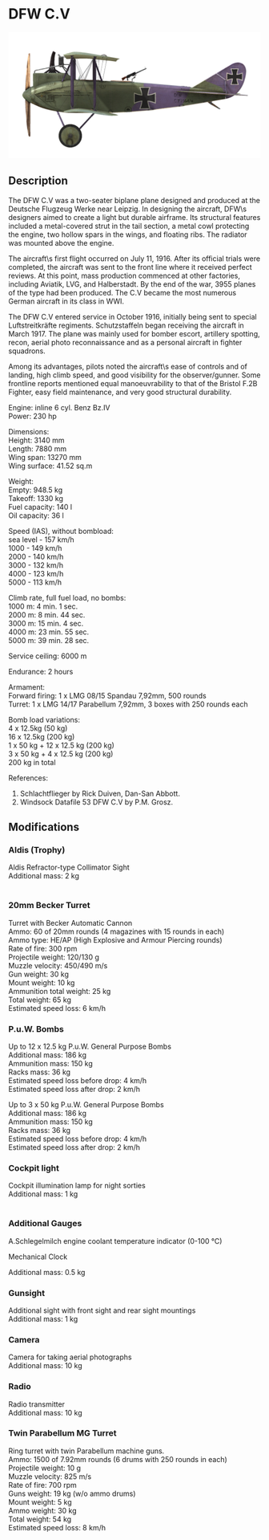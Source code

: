 # DFW C.V  
  
![dfwc5](../images/dfwc5.png)  
  
## Description  
  
The DFW C.V was a two-seater biplane plane designed and produced at the Deutsche Flugzeug Werke near Leipzig. In designing the aircraft, DFW\s designers aimed to create a light but durable airframe. Its structural features included a metal-covered strut in the tail section, a metal cowl protecting the engine, two hollow spars in the wings, and floating ribs. The radiator was mounted above the engine.  
  
The aircraft\s first flight occurred on July 11, 1916. After its official trials were completed, the aircraft was sent to the front line where it received perfect reviews. At this point, mass production commenced at other factories, including Aviatik, LVG, and Halberstadt. By the end of the war, 3955 planes of the type had been produced. The C.V became the most numerous German aircraft in its class in WWI.  
  
The DFW C.V entered service in October 1916, initially being sent to special Luftstreitkräfte regiments. Schutzstaffeln began receiving the aircraft in March 1917. The plane was mainly used for bomber escort, artillery spotting, recon, aerial photo reconnaissance and as a personal aircraft in fighter squadrons.  
  
Among its advantages, pilots noted the aircraft\s ease of controls and of landing, high climb speed, and good visibility for the observer/gunner. Some frontline reports mentioned equal manoeuvrability to that of the Bristol F.2B Fighter, easy field maintenance, and very good structural durability.  
  
  
Engine: inline 6 cyl. Benz Bz.IV  
Power: 230 hp  
  
Dimensions:  
Height: 3140 mm  
Length: 7880 mm  
Wing span: 13270 mm  
Wing surface: 41.52 sq.m  
  
Weight:  
Empty: 948.5 kg   
Takeoff: 1330 kg  
Fuel capacity: 140 l  
Oil capacity: 36 l  
  
Speed (IAS), without bombload:  
sea level - 157 km/h  
1000 - 149 km/h  
2000 - 140 km/h  
3000 - 132 km/h  
4000 - 123 km/h  
5000 - 113 km/h  
  
Climb rate, full fuel load, no bombs:  
1000 m: 4 min. 1 sec.    
2000 m: 8 min. 44 sec.   
3000 m: 15 min. 4 sec.   
4000 m: 23 min. 55 sec.  
5000 m: 39 min. 28 sec.  
  
Service ceiling: 6000 m  
  
Endurance: 2 hours  
  
Armament:  
Forward firing: 1 х LMG 08/15 Spandau 7,92mm, 500 rounds  
Turret: 1 х LMG 14/17 Parabellum 7,92mm, 3 boxes with 250 rounds each  
  
Bomb load variations:  
4 x 12.5kg (50 kg)  
16 x 12.5kg (200 kg)  
1 x 50 kg + 12 x 12.5 kg (200 kg)  
3 x 50 kg + 4 x 12.5 kg (200 kg)  
200 kg in total  
  
References:  
1) Schlachtflieger by Rick Duiven, Dan-San Abbott.  
2) Windsock Datafile 53 DFW C.V by P.M. Grosz.  
  
## Modifications  
  
  
### Aldis (Trophy)  
  
Aldis Refractor-type Collimator Sight  
Additional mass: 2 kg  
  ﻿
  
### 20mm Becker Turret  
  
Turret with Becker Automatic Cannon  
Ammo: 60 of 20mm rounds (4 magazines with 15 rounds in each)  
Ammo type: HE/AP (High Explosive and Armour Piercing rounds)  
Rate of fire: 300 rpm  
Projectile weight: 120/130 g  
Muzzle velocity: 450/490 m/s  
Gun weight: 30 kg  
Mount weight: 10 kg  
Ammunition total weight: 25 kg  
Total weight: 65 kg  
Estimated speed loss: 6 km/h  
  
### P.u.W. Bombs  
  
Up to 12 x 12.5 kg P.u.W. General Purpose Bombs  
Additional mass: 186 kg  
Ammunition mass: 150 kg  
Racks mass: 36 kg  
Estimated speed loss before drop: 4 km/h  
Estimated speed loss after drop: 2 km/h  
  
Up to 3 x 50 kg P.u.W. General Purpose Bombs  
Additional mass: 186 kg  
Ammunition mass: 150 kg  
Racks mass: 36 kg  
Estimated speed loss before drop: 4 km/h  
Estimated speed loss after drop: 2 km/h  
  
### Cockpit light  
  
Cockpit illumination lamp for night sorties  
Additional mass: 1 kg  
  ﻿
  
### Additional Gauges  
  
A.Schlegelmilch engine coolant temperature indicator (0-100 °C)  
  
Mechanical Clock  
  
Additional mass: 0.5 kg  
  
### Gunsight  
  
Additional sight with front sight and rear sight mountings  
Additional mass: 1 kg  
  
  
### Camera  
  
Camera for taking aerial photographs  
Additional mass: 10 kg  
  
  
### Radio  
  
Radio transmitter  
Additional mass: 10 kg  ﻿
  
### Twin Parabellum MG Turret  
  
Ring turret with twin Parabellum machine guns.  
Ammo: 1500 of 7.92mm rounds (6 drums with 250 rounds in each)  
Projectile weight: 10 g  
Muzzle velocity: 825 m/s  
Rate of fire: 700 rpm  
Guns weight: 19 kg (w/o ammo drums)  
Mount weight: 5 kg  
Ammo weight: 30 kg  
Total weight: 54 kg  
Estimated speed loss: 8 km/h  